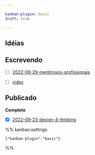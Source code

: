 ```yaml
---

kanban-plugin: basic
draft: true

---
```


## Idéias



## Escrevendo

- [ ] [2022-08-29-mentirosos-profissionais](2022-08-29-mentirosos-profissionais.md)
- [ ] [index](content/post/review-os-aneis-do-poder/index.md)


## Publicado

**Complete**
- [x] [2022-08-23-design-4-thinking](2022-08-23-design-4-thinking.md)




%% kanban:settings
```
{"kanban-plugin":"basic"}
```
%%